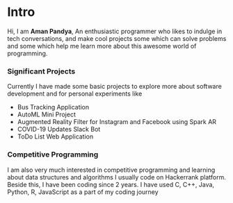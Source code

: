# Intro

Hi, I am **Aman Pandya**,
An enthusiastic programmer who likes to indulge in tech conversations, 
and make cool projects some which can solve problems and some which help me learn more
about this awesome world of programming.

### Significant Projects

Currently I have made some basic projects to explore more about software development and for personal experiments like
- Bus Tracking Application
- AutoML Mini Project
- Augmented Reality Filter for Instagram and Facebook using Spark AR
- COVID-19 Updates Slack Bot
- ToDo List Web Application

### Competitive Programming

I am also very much interested in competitive programming and learning about data structures and algorithms
I usually code on Hackerrank platform.
Beside this, I have been coding since 2 years. I have used C, C++, Java, Python, R, JavaScript as a part of my coding journey
